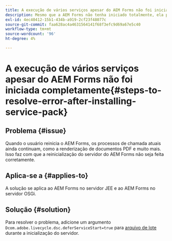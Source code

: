 ```yaml
---
title: A execução de vários serviços apesar do AEM Forms não foi iniciada.
description: Mesmo que a AEM Forms não tenha iniciado totalmente, ela processa vários serviços.
exl-id: 4ec40412-15b1-434b-a919-2cf23f48077c
source-git-commit: faa628ac4a4631564141f68f3efc9d69a67e5c40
workflow-type: tm+mt
source-wordcount: '96'
ht-degree: 4%

---
```


# A execução de vários serviços apesar do AEM Forms não foi iniciada completamente{#steps-to-resolve-error-after-installing-service-pack}


## Problema {#issue}

Quando o usuário reinicia o AEM Forms, os processos de chamada atuais ainda continuam, como a renderização de documentos PDF e muito mais. Isso faz com que a reinicialização do servidor do AEM Forms não seja feita corretamente.

## Aplica-se a {#applies-to}

A solução se aplica ao AEM Forms no servidor JEE e ao AEM Forms no servidor OSGi.

## Solução {#solution}

Para resolver o problema, adicione um argumento `Dcom.adobe.livecycle.dsc.deferServiceStart=true` para [arquivo de lote](https://experienceleague.adobe.com/docs/experience-manager-65/deploying/deploying/command-line-start-and-stop.html#windows-platform-start-bat-script-example) durante a inicialização do servidor.
